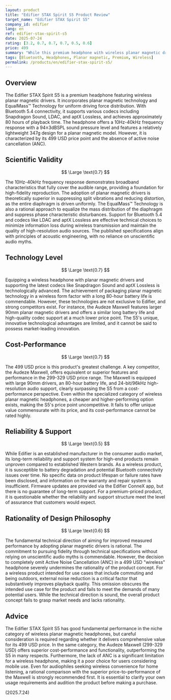 ```yaml
---
layout: product
title: "Edifier STAX Spirit S5 Product Review"
target_name: "Edifier STAX Spirit S5"
company_id: edifier
lang: en
ref: edifier-stax-spirit-s5
date: 2025-07-24
rating: [3.2, 0.7, 0.7, 0.7, 0.5, 0.6]
price: 499
summary: "While this premium headphone with wireless planar magnetic drivers offers respectable audio performance, it faces significant challenges regarding its overall value due to a lack of features (especially ANC) justifying its 499 USD price and the existence of a more cost-effective competitor."
tags: [Bluetooth, Headphones, Planar magnetic, Premium, Wireless]
permalink: /products/en/edifier-stax-spirit-s5/
---
```

## Overview

The Edifier STAX Spirit S5 is a premium headphone featuring wireless planar magnetic drivers. It incorporates planar magnetic technology and EqualMass™ Technology for uniform driving force distribution. With Bluetooth 5.4 connectivity, it supports various codecs including Snapdragon Sound, LDAC, and aptX Lossless, and achieves approximately 80 hours of playback time. The headphone offers a 10Hz-40kHz frequency response with a 94±3dBSPL sound pressure level and features a relatively lightweight 347g design for a planar magnetic model. However, it is characterized by its 499 USD price point and the absence of active noise cancellation (ANC).

## Scientific Validity

$$ \Large \text{0.7} $$

The 10Hz-40kHz frequency response demonstrates broadband characteristics that fully cover the audible range, providing a foundation for high-fidelity reproduction. The adoption of planar magnetic drivers is theoretically superior in suppressing split vibrations and reducing distortion, as the entire diaphragm is driven uniformly. The EqualMass™ Technology is also a rational approach to equalize the mass distribution of the diaphragm and suppress phase characteristic disturbances. Support for Bluetooth 5.4 and codecs like LDAC and aptX Lossless are effective technical choices to minimize information loss during wireless transmission and maintain the quality of high-resolution audio sources. The published specifications align with principles of acoustic engineering, with no reliance on unscientific audio myths.

## Technology Level

$$ \Large \text{0.7} $$

Equipping a wireless headphone with planar magnetic drivers and supporting the latest codecs like Snapdragon Sound and aptX Lossless is technologically advanced. The achievement of packaging planar magnetic technology in a wireless form factor with a long 80-hour battery life is commendable. However, these technologies are not exclusive to Edifier, and strong competitors exist. For instance, the Audeze Maxwell features larger 90mm planar magnetic drivers and offers a similar long battery life and high-quality codec support at a much lower price point. The S5's unique, innovative technological advantages are limited, and it cannot be said to possess market-leading innovation.

## Cost-Performance

$$ \Large \text{0.7} $$

The 499 USD price is this product's greatest challenge. A key competitor, the Audeze Maxwell, offers equivalent or superior features and performance in the 299-329 USD price range. The Maxwell is equipped with large 90mm drivers, an 80-hour battery life, and 24-bit/96kHz high-resolution audio support, clearly surpassing the S5 from a cost-performance perspective. Even within the specialized category of wireless planar magnetic headphones, a cheaper and higher-performing option exists, making the S5's price point uncompetitive. It fails to offer unique value commensurate with its price, and its cost-performance cannot be rated highly.

## Reliability & Support

$$ \Large \text{0.5} $$

While Edifier is an established manufacturer in the consumer audio market, its long-term reliability and support system for high-end products remain unproven compared to established Western brands. As a wireless product, it is susceptible to battery degradation and potential Bluetooth connectivity issues over time. No specific data on product lifespan or failure rates have been disclosed, and information on the warranty and repair system is insufficient. Firmware updates are provided via the Edifier ConneX app, but there is no guarantee of long-term support. For a premium-priced product, it is questionable whether the reliability and support structure meet the level of assurance that customers would expect.

## Rationality of Design Philosophy

$$ \Large \text{0.6} $$

The fundamental technical direction of aiming for improved measured performance by adopting planar magnetic drivers is rational. The commitment to pursuing fidelity through technical specifications without relying on unscientific audio myths is commendable. However, the decision to completely omit Active Noise Cancellation (ANC) in a 499 USD "wireless" headphone severely undermines the rationality of the product concept. For a wireless product intended for use cases that include commuting and being outdoors, external noise reduction is a critical factor that substantively improves playback quality. This omission obscures the intended use case for the product and fails to meet the demands of many potential users. While the technical direction is sound, the overall product concept fails to grasp market needs and lacks rationality.

## Advice

The Edifier STAX Spirit S5 has good fundamental performance in the niche category of wireless planar magnetic headphones, but careful consideration is required regarding whether it delivers comprehensive value for its 499 USD price. In the same category, the Audeze Maxwell (299-329 USD) offers superior cost-performance and functionality, outperforming the S5 in many respects. Furthermore, the lack of ANC is a significant limitation for a wireless headphone, making it a poor choice for users considering mobile use. Even for audiophiles seeking wireless convenience for home listening, a rational comparison with the superior price-to-performance of the Maxwell is strongly recommended first. It is essential to clarify your own usage requirements and audition the product before making a purchase.

(2025.7.24)
